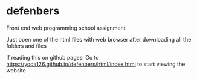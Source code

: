 # defenbers
Front end web programming school assignment

Just open one of the html files with web browser after downloading all the folders and files

If reading this on github pages:
Go to https://yoda126.github.io/defenbers/html/index.html to start viewing the website
